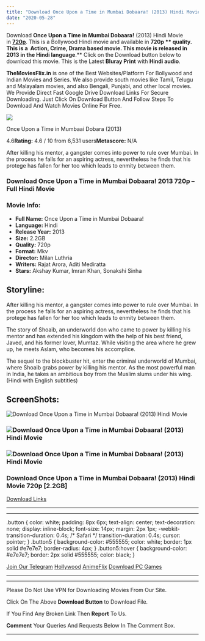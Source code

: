 ```yaml
---
title: "Download Once Upon a Time in Mumbai Dobaara! (2013) Hindi Movie Bluray || 720p [2.2GB]"
date: "2020-05-28"
---
```


Download **Once Upon a Time in Mumbai Dobaara!** (2013) Hindi Movie in [**720p**](https://1moviesflix.com/720p-movies/). This is a Bollywood Hindi movie and available in **720p ** quality. This is a  **Action, Crime, Drama** based movie. This movie is released in **2013** in the Hindi language**.** Click on the Download button below to download this movie. This is the Latest **Bluray Print** with **Hindi audio**.

**TheMoviesFlix.in** is one of the Best Websites/Platform For Bollywood and Indian Movies and Series. We also provide south movies like Tamil, Telugu and Malayalam movies, and also Bengali, Punjabi, and other local movies. We Provide Direct Fast Google Drive Download Links For Secure Downloading. Just Click On Download Button And Follow Steps To Download And Watch Movies Online For Free.

[![](https://m.media-amazon.com/images/M/MV5BNWE0ZWNhOTYtMDEyYS00OWE4LWIwNmEtZjdmN2Y2ODY2NGI2XkEyXkFqcGdeQXVyODE5NzE3OTE@._V1_SX300.jpg)](https://www.imdb.com/title/tt1891884/ "Once Upon a Time in Mumbaai Dobara")

Once Upon a Time in Mumbaai Dobara (2013)

4.6**Rating:** 4.6 / 10 from 6,531 users**Metascore:** N/A

After killing his mentor, a gangster comes into power to rule over Mumbai. In the process he falls for an aspiring actress, nevertheless he finds that his protege has fallen for her too which leads to enmity between them.

### Download Once Upon a Time in Mumbai Dobaara! 2013 720p – Full Hindi Movie

### Movie Info:

- **Full Name:** Once Upon a Time in Mumbai Dobaara!
- **Language:** Hindi
- **Release Year:** 2013
- **Size:** 2.2GB
- **Quality:** 720p
- **Format:** Mkv
- **Director:** Milan Luthria
- **Writers:** Rajat Arora, Aditi Mediratta
- **Stars:** Akshay Kumar, Imran Khan, Sonakshi Sinha

## Storyline:

After killing his mentor, a gangster comes into power to rule over Mumbai. In the process he falls for an aspiring actress, nevertheless he finds that his protege has fallen for her too which leads to enmity between them.

The story of Shoaib, an underworld don who came to power by killing his mentor and has extended his kingdom with the help of his best friend, Javed, and his former lover, Mumtaz. While visiting the area where he grew up, he meets Aslam, who becomes his accomplice.

The sequel to the blockbuster hit, enter the criminal underworld of Mumbai, where Shoaib grabs power by killing his mentor. As the most powerful man in India, he takes an ambitious boy from the Muslim slums under his wing. (Hindi with English subtitles)

## ScreenShots:

![Download Once Upon a Time in Mumbai Dobaara! (2013) Hindi Movie](https://m.media-amazon.com/images/M/MV5BNDVmMDk3OTctODA4My00ZGQyLTk5NjYtODMyNTkzMzhmOTA1XkEyXkFqcGdeQXVyNjkwOTg4MTA@._V1_QL50_.jpg)

### ![Download Once Upon a Time in Mumbai Dobaara! (2013) Hindi Movie](https://m.media-amazon.com/images/M/MV5BMTcyODQ3ZmUtYjlkNi00ZWQ1LTkxNmMtYThlNWU4ZWIzY2UxXkEyXkFqcGdeQXVyNjkwOTg4MTA@._V1_QL50_.jpg)

### ![Download Once Upon a Time in Mumbai Dobaara! (2013) Hindi Movie](https://m.media-amazon.com/images/M/MV5BYjRmMDU3NDQtNmU5ZS00ZGQwLTgxZTItMmU4MWM4NTQxZTUzXkEyXkFqcGdeQXVyNjkwOTg4MTA@._V1_QL50_.jpg)

### Download Once Upon a Time in Mumbai Dobaara! (2013) Hindi Movie 720p \[2.2GB\]

[Download Links](https://1moviesflix.com?a270777880=RERUaHE1emZLL1NXcG9yK0xGSG5YWUsySWc2RGRBTXhCcWJab0xKODVlZXVwaGRxQmlqaFlVMWxFSzdYaEk1YkY1RlpXR3Frbjk1WDF2eDMrdDc2UmtEMndkMXVxNzZYWlZ0K0o5VWR2YU09)

* * *

* * *

.button { color: white; padding: 8px 6px; text-align: center; text-decoration: none; display: inline-block; font-size: 14px; margin: 2px 1px; -webkit-transition-duration: 0.4s; /\* Safari \*/ transition-duration: 0.4s; cursor: pointer; } .button5 { background-color: #555555; color: white; border: 1px solid #e7e7e7; border-radius: 4px; } .button5:hover { background-color: #e7e7e7; border: 2px solid #555555; color: black; }

[Join Our Telegram](http://gdrivepro.xyz/join.php) [Hollywood](https://moviesverse.com/) [AnimeFlix](https://animeflix.in/) [Download PC Games](https://gamesflix.net/)  

* * *

* * *

  

Please Do Not Use VPN for Downloading Movies From Our Site.

Click On The Above **Download Button** to Download File.

If You Find Any Broken Link Then **Report** To Us.

**Comment** Your Queries And Requests Below In The Comment Box.

* * *
